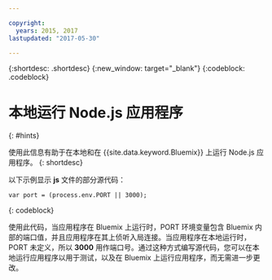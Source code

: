 ```yaml
---

copyright:
  years: 2015, 2017
lastupdated: "2017-05-30"

---
```


{:shortdesc: .shortdesc}
{:new_window: target="_blank"}
{:codeblock: .codeblock}


# 本地运行 Node.js 应用程序
{: #hints}

使用此信息有助于在本地和在 {{site.data.keyword.Bluemix}} 上运行 Node.js 应用程序。
{: shortdesc}

以下示例显示 **js** 文件的部分源代码：
```
var port = (process.env.PORT || 3000);
```
{: codeblock}

使用此代码，当应用程序在 Bluemix 上运行时，PORT 环境变量包含 Bluemix 内部的端口值，并且应用程序在其上侦听入局连接。当应用程序在本地运行时，PORT 未定义，所以 **3000** 用作端口号。通过这种方式编写源代码，您可以在本地运行应用程序以用于测试，以及在 Bluemix 上运行应用程序，而无需进一步更改。
